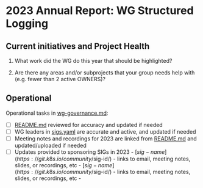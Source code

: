 # 2023 Annual Report: WG Structured Logging

## Current initiatives and Project Health


1. What work did the WG do this year that should be highlighted?

<!--
   Some example items that might be worth highlighting:
   - artifacts
   - reports
   - white papers
   - work not tracked in KEPs
-->

2. Are there any areas and/or subprojects that your group needs help with (e.g. fewer than 2 active OWNERS)?

## Operational

Operational tasks in [wg-governance.md]:

- [ ] [README.md] reviewed for accuracy and updated if needed
- [ ] WG leaders in [sigs.yaml] are accurate and active, and updated if needed
- [ ] Meeting notes and recordings for 2023 are linked from [README.md] and updated/uploaded if needed
- [ ] Updates provided to sponsoring SIGs in 2023
      - [$sig-name](https://git.k8s.io/community/$sig-id/)
        - links to email, meeting notes, slides, or recordings, etc
      - [$sig-name](https://git.k8s.io/community/$sig-id/)
        - links to email, meeting notes, slides, or recordings, etc
      -

[wg-governance.md]: https://git.k8s.io/community/committee-steering/governance/wg-governance.md
[README.md]: https://git.k8s.io/community/wg-structured-logging/README.md
[sigs.yaml]: https://git.k8s.io/community/sigs.yaml
